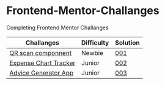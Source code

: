 # Frontend-Mentor-Challanges

Completing Frontend Mentor Challanges

| Challanges                  | Difficulty | Solution                                                  |
| --------------------------- | ---------- | --------------------------------------------------------- |
| [QR scan componnent](/001/) | Newbie     | [001](https://frontend-mentor-challanges-red.vercel.app/) |
| [Expense Chart Tracker](/002/) | Junior     | [002](https://expense-tracker-seven-gamma.vercel.app/) |
| [Advice Generator App](/003/) | Junior     | [003](https://advice-generator-app-seven-black.vercel.app/) |

